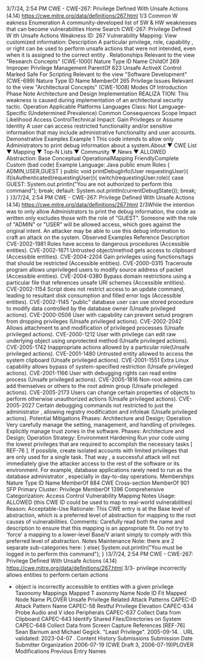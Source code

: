 3/7/24, 2:54 PM CWE - CWE-267: Privilege Deﬁned With Unsafe Actions (4.14)
https://cwe.mitre.org/data/deﬁnitions/267.html 1/3
Common W eakness Enumeration
A community-developed list of SW & HW weaknesses that can become
vulnerabilities
Home Search
CWE-267: Privilege Defined W ith Unsafe Actions
Weakness ID: 267
Vulnerability Mapping: 
View customized information:
 Description
A particular privilege, role, capability , or right can be used to perform unsafe actions that were not intended, even when it is assigned
to the correct entity .
 Relationships
 Relevant to the view "Research Concepts" (CWE-1000)
Nature Type ID Name
ChildOf 269 Improper Privilege Management
ParentOf 623 Unsafe ActiveX Control Marked Safe For Scripting
 Relevant to the view "Software Development" (CWE-699)
Nature Type ID Name
MemberOf 265 Privilege Issues
 Relevant to the view "Architectural Concepts" (CWE-1008)
 Modes Of Introduction
Phase Note
Architecture and Design
Implementation REALIZA TION: This weakness is caused during implementation of an architectural security tactic.
Operation
 Applicable Platforms
Languages
Class: Not Language-Specific (Undetermined Prevalence)
 Common Consequences
Scope Impact Likelihood
Access ControlTechnical Impact: Gain Privileges or Assume Identity
A user can access restricted functionality and/or sensitive information that may include
administrative functionality and user accounts.
 Demonstrative Examples
Example 1
This code intends to allow only Administrators to print debug information about a system.About ▼ CWE List ▼ Mapping ▼ Top-N Lists ▼ Community ▼ News ▼
ALLOWED
Abstraction: Base
Conceptual OperationalMapping
FriendlyComplete Custom
(bad code) Example Language: Java 
public enum Roles {
ADMIN,USER,GUEST
}
public void printDebugInfo(User requestingUser){
if(isAuthenticated(requestingUser)){
switch(requestingUser.role){
case GUEST:
System.out.println("You are not authorized to perform this command");
break;
default:
System.out.println(currentDebugState());
break;
}
}3/7/24, 2:54 PM CWE - CWE-267: Privilege Deﬁned With Unsafe Actions (4.14)
https://cwe.mitre.org/data/deﬁnitions/267.html 2/3While the intention was to only allow Administrators to print the debug information, the code as written only excludes those with the
role of "GUEST". Someone with the role of "ADMIN" or "USER" will be allowed access, which goes against the original intent. An
attacker may be able to use this debug information to craft an attack on the system.
 Observed Examples
Reference Description
CVE-2002-1981 Roles have access to dangerous procedures (Accessible entities).
CVE-2002-1671 Untrusted object/method gets access to clipboard (Accessible entities).
CVE-2004-2204 Gain privileges using functions/tags that should be restricted (Accessible entities).
CVE-2000-0315 Traceroute program allows unprivileged users to modify source address of packet (Accessible entities).
CVE-2004-0380 Bypass domain restrictions using a particular file that references unsafe URI schemes (Accessible
entities).
CVE-2002-1154 Script does not restrict access to an update command, leading to resultant disk consumption and filled
error logs (Accessible entities).
CVE-2002-1145 "public" database user can use stored procedure to modify data controlled by the database owner
(Unsafe privileged actions).
CVE-2000-0506 User with capability can prevent setuid program from dropping privileges (Unsafe privileged actions).
CVE-2002-2042 Allows attachment to and modification of privileged processes (Unsafe privileged actions).
CVE-2000-1212 User with privilege can edit raw underlying object using unprotected method (Unsafe privileged
actions).
CVE-2005-1742 Inappropriate actions allowed by a particular role(Unsafe privileged actions).
CVE-2001-1480 Untrusted entity allowed to access the system clipboard (Unsafe privileged actions).
CVE-2001-1551 Extra Linux capability allows bypass of system-specified restriction (Unsafe privileged actions).
CVE-2001-1166 User with debugging rights can read entire process (Unsafe privileged actions).
CVE-2005-1816 Non-root admins can add themselves or others to the root admin group (Unsafe privileged actions).
CVE-2005-2173 Users can change certain properties of objects to perform otherwise unauthorized actions (Unsafe
privileged actions).
CVE-2005-2027 Certain debugging commands not restricted to just the administrator , allowing registry modification and
infoleak (Unsafe privileged actions).
 Potential Mitigations
Phases: Architecture and Design; Operation
Very carefully manage the setting, management, and handling of privileges. Explicitly manage trust zones in the software.
Phases: Architecture and Design; Operation
Strategy: Environment Hardening
Run your code using the lowest privileges that are required to accomplish the necessary tasks [ REF-76 ]. If possible, create
isolated accounts with limited privileges that are only used for a single task. That way , a successful attack will not immediately
give the attacker access to the rest of the software or its environment. For example, database applications rarely need to run as
the database administrator , especially in day-to-day operations.
 Memberships
Nature Type ID Name
MemberOf 884 CWE Cross-section
MemberOf 901 SFP Primary Cluster: Privilege
MemberOf 1396 Comprehensive Categorization: Access Control
 Vulnerability Mapping Notes
Usage: ALLOWED (this CWE ID could be used to map to real-world vulnerabilities)
Reason: Acceptable-Use
Rationale:
This CWE entry is at the Base level of abstraction, which is a preferred level of abstraction for mapping to the root causes of
vulnerabilities.
Comments:
Carefully read both the name and description to ensure that this mapping is an appropriate fit. Do not try to 'force' a mapping to a
lower-level Base/V ariant simply to comply with this preferred level of abstraction.
 Notes
Maintenance
Note: there are 2 separate sub-categories here:
}
else{
System.out.println("You must be logged in to perform this command");
}
}3/7/24, 2:54 PM CWE - CWE-267: Privilege Deﬁned With Unsafe Actions (4.14)
https://cwe.mitre.org/data/deﬁnitions/267.html 3/3- privilege incorrectly allows entities to perform certain actions
- object is incorrectly accessible to entities with a given privilege
 Taxonomy Mappings
Mapped T axonomy Name Node ID Fit Mapped Node Name
PLOVER Unsafe Privilege
 Related Attack Patterns
CAPEC-ID Attack Pattern Name
CAPEC-58 Restful Privilege Elevation
CAPEC-634 Probe Audio and V ideo Peripherals
CAPEC-637 Collect Data from Clipboard
CAPEC-643 Identify Shared Files/Directories on System
CAPEC-648 Collect Data from Screen Capture
 References
[REF-76] Sean Barnum and Michael Gegick. "Least Privilege". 2005-09-14.
. URL
validated: 2023-04-07 .
 Content History
 Submissions
Submission Date Submitter Organization
2006-07-19
(CWE Draft 3, 2006-07-19)PLOVER
 Modifications
 Previous Entry Names